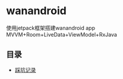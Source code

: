 # wanandroid
使用jetpack框架搭建wanandroid app MVVM+Room+LiveData+ViewModel+RxJava

目录
---
- [踩坑记录](https://github.com/Just-Maybe/wanandroid/blob/master/notes/%E5%BC%80%E5%8F%91%E8%BF%87%E7%A8%8B%E4%B8%AD%E9%81%87%E5%88%B0%E7%9A%84%E5%9D%91.md)
